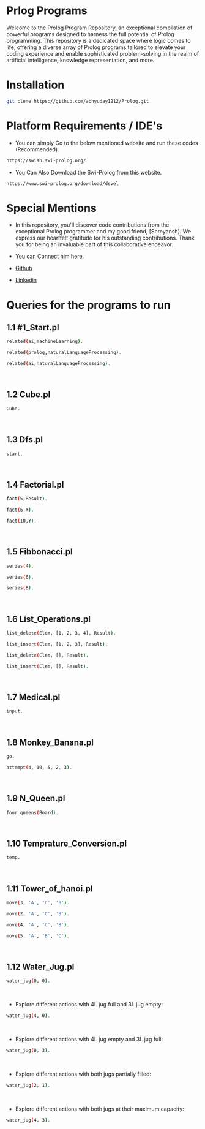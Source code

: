 # Prlog Programs
Welcome to the Prolog Program Repository, an exceptional compilation of powerful programs designed to harness the full potential of Prolog programming. This repository is a dedicated space where logic comes to life, offering a diverse array of Prolog programs tailored to elevate your coding experience and enable sophisticated problem-solving in the realm of artificial intelligence, knowledge representation, and more.

# Installation 

```bash
git clone https://github.com/abhyuday1212/Prolog.git
```

# Platform Requirements / IDE's

- You can simply Go to the below mentioned website and run these codes (Recommended). 
```bash
https://swish.swi-prolog.org/
```

- You Can Also Download the Swi-Prolog from this website.
```bash
https://www.swi-prolog.org/download/devel
```

# Special Mentions
- In this repository, you'll discover code contributions from the exceptional Prolog programmer and my good friend, [Shreyansh]. We express our heartfelt gratitude for his outstanding contributions. Thank you for being an invaluable part of this collaborative endeavor.

- You can Connect him here.
- [Github](https://github.com/shreeyanshm)
- [Linkedin](https://www.linkedin.com/in/shreeyansh-mittal/)

# Queries for the programs to run


## 1.1 #1_Start.pl
```bash
related(ai,machineLearning).
```

```bash
related(prolog,naturalLanguageProcessing).
```

```bash
related(ai,naturalLanguageProcessing).
```
</br>

## 1.2 Cube.pl
```bash
Cube.
```
</br>

## 1.3 Dfs.pl
```bash
start.
```
</br>

## 1.4 Factorial.pl
```bash
fact(5,Result).
```

```bash
fact(6,X).
```

```bash
fact(10,Y).
```
</br>

## 1.5 Fibbonacci.pl
```bash
series(4).
```

```bash
series(6).
```

```bash
series(8).
```
</br>

## 1.6 List_Operations.pl
```bash
list_delete(Elem, [1, 2, 3, 4], Result).
```

```bash
list_insert(Elem, [1, 2, 3], Result).
```

```bash
list_delete(Elem, [], Result).
```

```bash
list_insert(Elem, [], Result).
```
</br>

## 1.7 Medical.pl
```bash
input.
```
</br>

## 1.8 Monkey_Banana.pl
```bash
go.
```

```bash
attempt(4, 10, 5, 2, 3).
```
</br>

## 1.9 N_Queen.pl
```bash
four_queens(Board).
```
</br>

## 1.10 Temprature_Conversion.pl
```bash
temp.
```
</br>

## 1.11 Tower_of_hanoi.pl
```bash
move(3, 'A', 'C', 'B').
```

```bash
move(2, 'A', 'C', 'B').
```

```bash
move(4, 'A', 'C', 'B').
```

```bash
move(5, 'A', 'B', 'C').
```
</br>

## 1.12 Water_Jug.pl
```bash
water_jug(0, 0).
```
</br>

- Explore different actions with 4L jug full and 3L jug empty:
```bash
water_jug(4, 0).
```
</br>

- Explore different actions with 4L jug empty and 3L jug full:
```bash
water_jug(0, 3).
```
</br>

- Explore different actions with both jugs partially filled:
```bash
water_jug(2, 1).
```
</br>

- Explore different actions with both jugs at their maximum capacity:
```bash
water_jug(4, 3).
```

